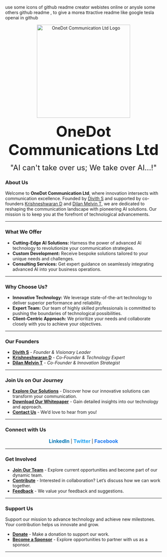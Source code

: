 use some icons of github readme creator webistes online or anysle some others github readme , to give a morea ttractive readme like google tesla openai in github

<p align="center">
  <img src="https://avatars.githubusercontent.com/u/166745812?s=200&v=4" alt="OneDot Communication Ltd Logo" width="300"/>
</p>

<p align="center"> <span style="font-size: 48px; font-weight: bold;">OneDot Communications Ltd</span> </p> <p align="center"> <span style="font-size: 24px;">"AI can't take over us; We take over AI...!"</span> </p>

### **About Us**

Welcome to **OneDot Communication Ltd**, where innovation intersects with communication excellence. Founded by [Divith S](#) and supported by co-founders [Krishneshwaran D](#) and [Dilan Melvin T](#), we are dedicated to reshaping the communication landscape with pioneering AI solutions. Our mission is to keep you at the forefront of technological advancements.

---

### **What We Offer**

- **Cutting-Edge AI Solutions:** Harness the power of advanced AI technology to revolutionize your communication strategies.
- **Custom Development:** Receive bespoke solutions tailored to your unique needs and challenges.
- **Consulting Services:** Get expert guidance on seamlessly integrating advanced AI into your business operations.

---

### **Why Choose Us?**

- **Innovative Technology:** We leverage state-of-the-art technology to deliver superior performance and reliability.
- **Expert Team:** Our team of highly skilled professionals is committed to pushing the boundaries of technological possibilities.
- **Client-Centric Approach:** We prioritize your needs and collaborate closely with you to achieve your objectives.

---

### **Our Founders**

- **[Divith S](#)** - *Founder & Visionary Leader*
- **[Krishneshwaran D](#)** - *Co-Founder & Technology Expert*
- **[Dilan Melvin T](#)** - *Co-Founder & Innovation Strategist*

---

### **Join Us on Our Journey**

- **[Explore Our Solutions](#)** - Discover how our innovative solutions can transform your communication.
- **[Download Our Whitepaper](#)** - Gain detailed insights into our technology and approach.
- **[Contact Us](mailto:ceo@onedotcommunication.cloud)** - We’d love to hear from you!

---

### **Connect with Us**

<p align="center">
  <a href="https://www.linkedin.com/company/onedot-communication" target="_blank" style="text-decoration: none; color: #0077b5; font-weight: bold; font-size: 16px;">LinkedIn</a> |
  <a href="https://twitter.com/OneDotComm" target="_blank" style="text-decoration: none; color: #1da1f2; font-weight: bold; font-size: 16px;">Twitter</a> |
  <a href="https://www.facebook.com/OneDotCommunication" target="_blank" style="text-decoration: none; color: #1877f2; font-weight: bold; font-size: 16px;">Facebook</a>
</p>

---

### **Get Involved**

- **[Join Our Team](https://t.me/ninjaonsteroids)** - Explore current opportunities and become part of our dynamic team.
- **[Contribute](#)** - Interested in collaboration? Let’s discuss how we can work together.
- **[Feedback](mailto:onedotcommunications@gmail.com)** - We value your feedback and suggestions.

---

### **Support Us**

Support our mission to advance technology and achieve new milestones. Your contribution helps us innovate and grow.

- **[Donate](#)** - Make a donation to support our work.
- **[Become a Sponsor](#)** - Explore opportunities to partner with us as a sponsor.

---
